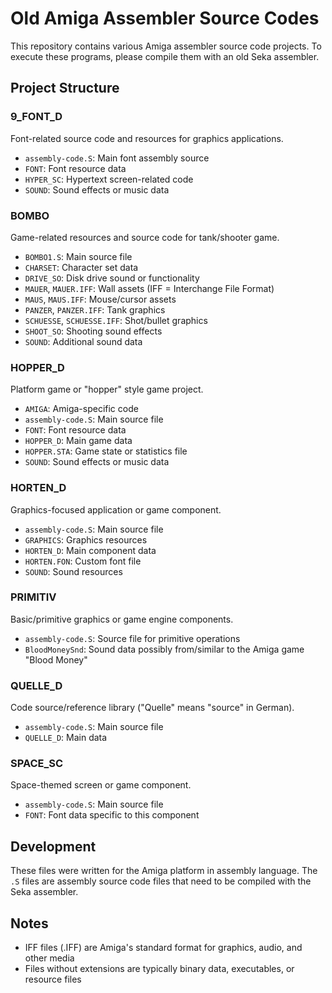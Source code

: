 # Old Amiga Assembler Source Codes

This repository contains various Amiga assembler source code projects. To execute these programs, please compile them with an old Seka assembler.

## Project Structure

### 9_FONT_D
Font-related source code and resources for graphics applications.
- `assembly-code.S`: Main font assembly source
- `FONT`: Font resource data
- `HYPER_SC`: Hypertext screen-related code
- `SOUND`: Sound effects or music data

### BOMBO
Game-related resources and source code for tank/shooter game.
- `BOMBO1.S`: Main source file
- `CHARSET`: Character set data
- `DRIVE_SO`: Disk drive sound or functionality
- `MAUER`, `MAUER.IFF`: Wall assets (IFF = Interchange File Format)
- `MAUS`, `MAUS.IFF`: Mouse/cursor assets
- `PANZER`, `PANZER.IFF`: Tank graphics
- `SCHUESSE`, `SCHUESSE.IFF`: Shot/bullet graphics
- `SHOOT_SO`: Shooting sound effects
- `SOUND`: Additional sound data

### HOPPER_D
Platform game or "hopper" style game project.
- `AMIGA`: Amiga-specific code
- `assembly-code.S`: Main source file
- `FONT`: Font resource data
- `HOPPER_D`: Main game data
- `HOPPER.STA`: Game state or statistics file
- `SOUND`: Sound effects or music data

### HORTEN_D
Graphics-focused application or game component.
- `assembly-code.S`: Main source file
- `GRAPHICS`: Graphics resources
- `HORTEN_D`: Main component data
- `HORTEN.FON`: Custom font file
- `SOUND`: Sound resources

### PRIMITIV
Basic/primitive graphics or game engine components.
- `assembly-code.S`: Source file for primitive operations
- `BloodMoneySnd`: Sound data possibly from/similar to the Amiga game "Blood Money"

### QUELLE_D
Code source/reference library ("Quelle" means "source" in German).
- `assembly-code.S`: Main source file
- `QUELLE_D`: Main data

### SPACE_SC
Space-themed screen or game component.
- `assembly-code.S`: Main source file
- `FONT`: Font data specific to this component

## Development

These files were written for the Amiga platform in assembly language. The `.S` files are assembly source code files that need to be compiled with the Seka assembler.

## Notes

- IFF files (.IFF) are Amiga's standard format for graphics, audio, and other media
- Files without extensions are typically binary data, executables, or resource files
